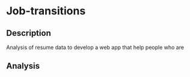 # Job-transitions
## Description 

  Analysis of resume data to develop a web app that help people who are 
 
 ## Analysis
 
 ## 
